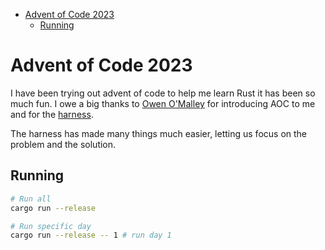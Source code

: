 * [Advent of Code 2023](#AdventofCode2023)
    * [Running](#Running)

# Advent of Code 2023 <a id="AdventofCode2023"></a>

I have been trying out advent of code to help me learn Rust it has been so much fun. I owe a big thanks
to [Owen O'Malley](https://github.com/omalley) for introducing AOC to me and for
the [harness](https://github.com/omalley/advent_of_code_2023).

The harness has made many things much easier, letting us focus on the problem and the solution.

## Running <a id="Running"></a>

```bash
# Run all
cargo run --release

# Run specific day
cargo run --release -- 1 # run day 1
```